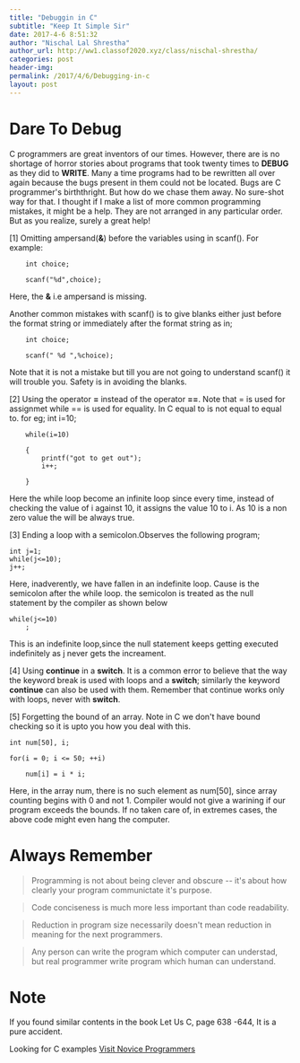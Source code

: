 ```yaml
---
title: "Debuggin in C"
subtitle: "Keep It Simple Sir"
date: 2017-4-6 8:51:32
author: "Nischal Lal Shrestha"
author_url: http://ww1.classof2020.xyz/class/nischal-shrestha/
categories: post
header-img: 
permalink: /2017/4/6/Debugging-in-c
layout: post
---
```

# Dare To Debug

C programmers are great inventors of our times. However, there are is no shortage of horror stories about programs that took twenty times to **DEBUG** as they did to **WRITE**. Many a time programs had to be rewritten all over again because the bugs present in them could not be located. Bugs are C programmer's birththright. But how do we chase them away. No sure-shot way for that. I thought if I make a list of more common programming mistakes, it might be a help. They are not arranged in any particular order. But as you realize, surely a great help!
	
	
	
[1] Omitting ampersand(**&**) before the variables using in scanf().
For example:
		
		int choice;
		
		scanf("%d",choice);
		
Here, the **&** i.e ampersand is missing.
		
Another common mistakes with scanf() is to give blanks either just before the format string or immediately after the format string as in;
		
		int choice;
		
		scanf(" %d ",%choice);
		
Note that it is not a mistake but till you are not going to understand scanf() it will trouble you. Safety is in avoiding the blanks.

[2] Using the operator **=** instead of the operator **==**.
Note that = is used for assignmet while == is used for equality. In C equal to is not equal to equal to.
for eg;
		int i=10;
		
		while(i=10)
		
		{
			printf("got to get out");
			i++;

		}
		
Here the while loop become an infinite loop since every time, instead of checking the value of i against 10, it assigns
the value 10 to i. As 10 is a non zero value the will be always true.

[3] Ending a loop with a semicolon.Observes the following program;

	int j=1;
	while(j<=10);
	j++;

Here, inadverently, we have fallen in an indefinite  loop. Cause is the semicolon after the while loop.
the semicolon is treated as the null statement by the compiler as shown below

	while(j<=10)
		;
		
This is an indefinite loop,since the null statement keeps getting executed indefinitely as j never gets the increament.

[4] Using **continue** in a **switch**. It is a common error to believe that the way the keyword break is used with loops and a **switch**; similarly
the keyword **continue** can also be used with them. Remember that continue works only with loops, never with **switch**.

[5] Forgetting the bound of an array.
Note in C we don't have bound checking so it is upto you how you deal with this.
	
	int num[50], i;
	
	for(i = 0; i <= 50; ++i)
		
		num[i] = i * i;
		
Here, in the array num, there is no such element as num[50], since array counting begins with 0 and not 1. 
Compiler would not give a warining if our program exceeds the bounds. If no taken care of, in extremes cases, the above code might even hang the computer.



# Always Remember


<blockquote> 

Programming is not about being clever and obscure -- it's about how clearly your program communictate it's purpose.</blockquote>

<blockquote> Code conciseness is much more less important than code readability. </blockquote>


<blockquote> Reduction in program size necessarily doesn't mean reduction in meaning for the next programmers. </blockquote>

<blockquote> Any person can write the program which computer can understad, but real programmer write program which human can understand.

</blockquote>

# Note

If you found similar contents in the book Let Us C, page 638 -644, It is a pure accident.

Looking for C examples	[Visit Novice Programmers](https://www.aakrist.me)